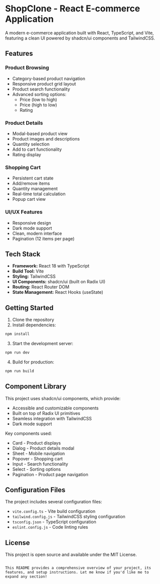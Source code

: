 # ShopClone - React E-commerce Application

A modern e-commerce application built with React, TypeScript, and Vite, featuring a clean UI powered by shadcn/ui components and TailwindCSS.

## Features

### Product Browsing
- Category-based product navigation
- Responsive product grid layout
- Product search functionality
- Advanced sorting options:
  - Price (low to high)
  - Price (high to low)
  - Rating

### Product Details
- Modal-based product view
- Product images and descriptions
- Quantity selection
- Add to cart functionality
- Rating display

### Shopping Cart
- Persistent cart state
- Add/remove items
- Quantity management
- Real-time total calculation
- Popup cart view

### UI/UX Features
- Responsive design
- Dark mode support
- Clean, modern interface
- Pagination (12 items per page)

## Tech Stack

- **Framework:** React 18 with TypeScript
- **Build Tool:** Vite
- **Styling:** TailwindCSS
- **UI Components:** shadcn/ui (built on Radix UI)
- **Routing:** React Router DOM
- **State Management:** React Hooks (useState)





## Getting Started

1. Clone the repository
2. Install dependencies:
```bash
npm install
```
3. Start the development server:
```bash
npm run dev
```

4. Build for production:
```bash
npm run build
```

## Component Library

This project uses shadcn/ui components, which provide:
- Accessible and customizable components
- Built on top of Radix UI primitives
- Seamless integration with TailwindCSS
- Dark mode support

Key components used:
- Card - Product displays
- Dialog - Product details modal
- Sheet - Mobile navigation
- Popover - Shopping cart
- Input - Search functionality
- Select - Sorting options
- Pagination - Product page navigation

## Configuration Files

The project includes several configuration files:
- `vite.config.ts` - Vite build configuration
- `tailwind.config.js` - TailwindCSS styling configuration
- `tsconfig.json` - TypeScript configuration
- `eslint.config.js` - Code linting rules


## License

This project is open source and available under the MIT License.
```

This README provides a comprehensive overview of your project, its features, and setup instructions. Let me know if you'd like me to expand any section!